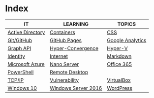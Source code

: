 # Index

|IT|LEARNING|TOPICS|
|----|---|---|
|[Active Directory](ms-windows#active-directory)|[Containers](coding)|[CSS](web-pages)|
|[Git/GitHub](coding)|[GitHub Pages](web-pages)|[Google Analytics](web-pages)||
|[Graph API](coding)|[Hyper-Convergence](infrastructure)|[Hyper-V](ms-windows)|
|[Identity](security)|[Internet](cloud)|[Markdown](web-pages)|
|[Microsoft Azure](cloud)|[Nano Server](ms-windows#nano-server)|[Office 365](cloud#office-365)|
|[PowerShell](coding)|[Remote Desktop](ms-windows#remote-desktop)||[Sysinternals](ms-windows)|
[TCP/IP](networking)|[Vulnerability](security)|[VirtualBox](Linux)|
|[Windows 10](ms-windows)|[Windows Server 2016](ms-windows#windows-server-2016)|[WordPress](web-pages#wordpress)|


	



    

